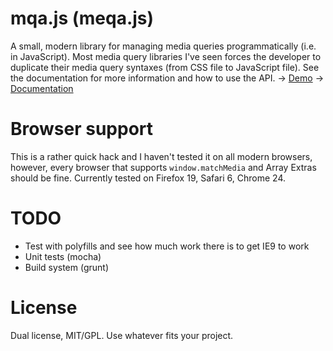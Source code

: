 # mqa.js (meqa.js)
A small, modern library for managing media queries programmatically (i.e. in JavaScript).
Most media query libraries I've seen forces the developer to duplicate their media query syntaxes (from CSS file to JavaScript file). See the documentation for more information and how to use the API.
-> [Demo](http://peol.github.com/mqa.js/demo/index.html)
-> [Documentation](http://peol.github.com/mqa.js/mqa.html)

# Browser support
This is a rather quick hack and I haven't tested it on all modern browsers, however, every browser that supports `window.matchMedia` and Array Extras should be fine. Currently tested on Firefox 19, Safari 6, Chrome 24.

# TODO
* Test with polyfills and see how much work there is to get IE9 to work
* Unit tests (mocha)
* Build system (grunt)

# License
Dual license, MIT/GPL. Use whatever fits your project.
